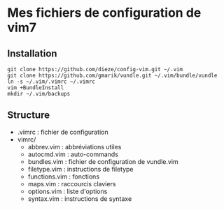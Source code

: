 Mes fichiers de configuration de vim7
==================================


Installation
------------

	git clone https://github.com/dieze/config-vim.git ~/.vim
	git clone https://github.com/gmarik/vundle.git ~/.vim/bundle/vundle
	ln -s ~/.vim/.vimrc ~/.vimrc
	vim +BundleInstall
	mkdir ~/.vim/backups

Structure
---------

* .vimrc : fichier de configuration
* vimrc/
	* abbrev.vim    : abbréviations utiles
	* autocmd.vim   : auto-commands
	* bundles.vim   : fichier de configuration de vundle.vim
	* filetype.vim  : instructions de filetype
	* functions.vim : fonctions
	* maps.vim      : raccourcis claviers
	* options.vim   : liste d'options
	* syntax.vim    : instructions de syntaxe
